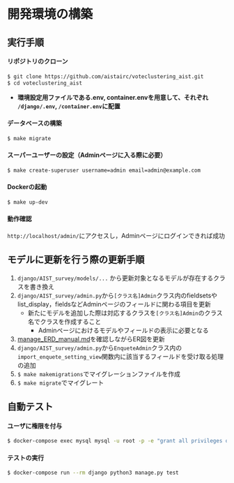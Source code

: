 # 開発環境の構築

## 実行手順

#### リポジトリのクローン
```sh
$ git clone https://github.com/aistairc/voteclustering_aist.git
$ cd voteclustering_aist
```
- **環境設定用ファイルである.env, container.envを用意して、それぞれ `/django/.env`, `/container.env`に配置**

#### データベースの構築
```sh
$ make migrate
```

#### スーパーユーザーの設定（Adminページに入る際に必要）
```sh
$ make create-superuser username=admin email=admin@example.com
```

#### Dockerの起動
```sh
$ make up-dev
```

#### 動作確認
`http://localhost/admin/`にアクセスし，Adminページにログインできれば成功


## モデルに更新を行う際の更新手順

1. `django/AIST_survey/models/...` から更新対象となるモデルが存在するクラスを書き換え
1. `django/AIST_survey/admin.py`から`[クラス名]Admin`クラス内のfieldsetsやlist_display，fieldsなどAdminページのフィールドに関わる項目を更新
    - 新たにモデルを追加した際は対応するクラスを`[クラス名]Admin`のクラス名でクラスを作成すること
        - Adminページにおけるモデルやフィールドの表示に必要となる
1. [manage_ERD_manual.md](manage_ERD_manual.md)を確認しながらER図を更新
1. `django/AIST_survey/admin.py`から`EnqueteAdmin`クラス内の`import_enquete_setting_view`関数内に該当するフィールドを受け取る処理の追加
1. `$ make makemigrations`でマイグレーションファイルを作成
1. `$ make migrate`でマイグレート


## 自動テスト

#### ユーザに権限を付与
```sh
$ docker-compose exec mysql mysql -u root -p -e "grant all privileges on *.* to voteclustering@'%'; flush privileges;"
```

#### テストの実行
```sh
$ docker-compose run --rm django python3 manage.py test
```
